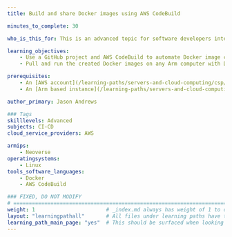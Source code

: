 ```yaml
---
title: Build and share Docker images using AWS CodeBuild

minutes_to_complete: 30

who_is_this_for: This is an advanced topic for software developers interested in using AWS CodeBuild to automate container build tasks.

learning_objectives:
    - Use a GitHub project and AWS CodeBuild to automate Docker image creation
    - Pull and run the created Docker images on any Arm computer with Docker installed

prerequisites:
    - An [AWS account](/learning-paths/servers-and-cloud-computing/csp/aws/) for accessing AWS cloud services.
    - An [Arm based instance](/learning-paths/servers-and-cloud-computing/csp/) from a cloud service provider or any Arm server, laptop, or single-board computer running [Docker](/install-guides/docker/) used to run the created images

author_primary: Jason Andrews

### Tags
skilllevels: Advanced
subjects: CI-CD
cloud_service_providers: AWS

armips:
    - Neoverse
operatingsystems:
    - Linux
tools_software_languages:
    - Docker
    - AWS CodeBuild

### FIXED, DO NOT MODIFY
# ================================================================================
weight: 1                       # _index.md always has weight of 1 to order correctly
layout: "learningpathall"       # All files under learning paths have this same wrapper
learning_path_main_page: "yes"  # This should be surfaced when looking for related content. Only set for _index.md of learning path content.
---
```

